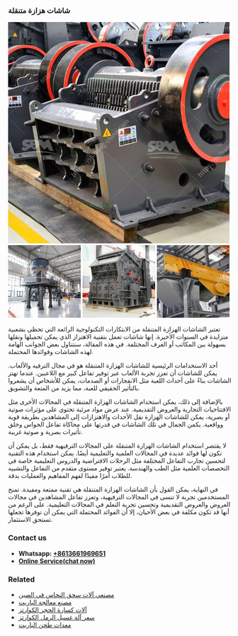 <h3>شاشات هزازة متنقلة</h3><img src='1701852314.jpg' alt=''><p>تعتبر الشاشات الهزازة المتنقلة من الابتكارات التكنولوجية الرائعة التي تحظى بشعبية متزايدة في السنوات الأخيرة. إنها شاشات تعمل بتقنية الاهتزاز الذي يمكن تحميلها ونقلها بسهولة بين المكاتب أو الغرف المختلفة. في هذه المقالة، سنتناول بعض الجوانب الهامة لهذه الشاشات وفوائدها المحتملة.</p><p>أحد الاستخدامات الرئيسية للشاشات الهزازة المتنقلة هو في مجال الترفيه والألعاب. يمكن للشاشات أن تعزز تجربة الألعاب عبر توفير تفاعل كبير مع اللاعبين. عندما تهتز الشاشات بناءً على أحداث اللعبة مثل الانفجارات أو الصدمات، يمكن للأشخاص أن يشعروا بالتأثير الحقيقي للعبة، مما يزيد من المتعة والتشويق.</p><p>بالإضافة إلى ذلك، يمكن استخدام الشاشات الهزازة المتنقلة في المجالات الأخرى مثل الافتتاحيات التجارية والعروض التقديمية. عند عرض مواد مرئية تحتوي على مؤثرات صوتية أو بصرية، يمكن للشاشات الهزازة نقل الأحداث والاهتزازات إلى المشاهدين بطريقة قوية وواقعية. يكمن الجمال في تلك الشاشات في قدرتها على محاكاة تفاعل الحواس وخلق تأثيرات بصرية و صوتية غريبة.</p><p>لا يقتصر استخدام الشاشات الهزازة المتنقلة على المجالات الترفيهية فقط، بل يمكن أن تكون لها فوائد عديدة في المجالات العلمية والتعليمية أيضًا. يمكن استخدام هذه التقنية لتحسين تجارب التفاعل المختلفة مثل الرحلات الافتراضية والدروس التعليمية خاصة في التخصصات العلمية مثل الطب والهندسة. يعتبر توفير مستوى متقدم من التفاعل والتشبيه للطلاب أمرًا مفيدًا لفهم المفاهيم والعمليات بدقة.</p><p>في النهاية، يمكن القول بأن الشاشات الهزازة المتنقلة هي تقنية ممتعة ومفيدة. تمنح المستخدمين تجربة لا تنسى في المجالات الترفيهية، وتعزز تفاعل المشاهدين في مجالات العروض والعروض التقديمية وتحسين تجربة التعلم في المجالات التعليمية. على الرغم من أنها قد تكون مكلفة في بعض الأحيان، إلا أن الفوائد المحتملة التي يمكن أن توفرها تجعلها تستحق الاستثمار.</p><h3>Contact us</h3><ul><li><strong>Whatsapp:&nbsp;<a href="https://wa.me/8613661969651">+8613661969651</a></strong></li><li><a href="https://swt.shibang-china.com/?git&amp;zhl&amp;شاشات هزازة متنقلة"><strong>Online Service(chat now)</strong></a></li></ul><h3>Related</h3><ul><li><a href='مصنعي آلات سحق النحاس في الصين.md'>مصنعي آلات سحق النحاس في الصين</a></li><li><a href='مصنع معالجة الباريت.md'>مصنع معالجة الباريت</a></li><li><a href='آلات كسارة الحجر الكوارتز.md'>آلات كسارة الحجر الكوارتز</a></li><li><a href='سعر آلة غسيل الرمل الكوارتز.md'>سعر آلة غسيل الرمل الكوارتز</a></li><li><a href='معدات طحن الباريت.md'>معدات طحن الباريت</a></li></ul>